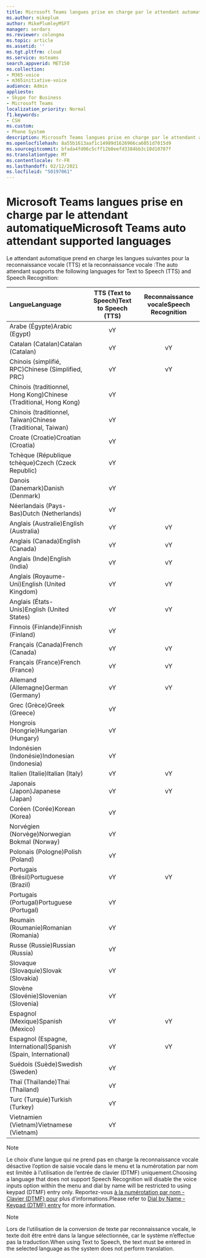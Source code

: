```yaml
---
title: Microsoft Teams langues prise en charge par le attendant automatique
ms.author: mikeplum
author: MikePlumleyMSFT
manager: serdars
ms.reviewer: colongma
ms.topic: article
ms.assetid: ''
ms.tgt.pltfrm: cloud
ms.service: msteams
search.appverid: MET150
ms.collection:
- M365-voice
- m365initiative-voice
audience: Admin
appliesto:
- Skype for Business
- Microsoft Teams
localization_priority: Normal
f1.keywords:
- CSH
ms.custom:
- Phone System
description: Microsoft Teams langues prise en charge par le attendant automatique
ms.openlocfilehash: 8a55b1613aaf1c14989d1626966ca6051d7015d9
ms.sourcegitcommit: bfada4fd06c5cff12b0eefd3384bb3c10d10787f
ms.translationtype: MT
ms.contentlocale: fr-FR
ms.lasthandoff: 02/12/2021
ms.locfileid: "50197061"
---
```

# <a name="microsoft-teams-auto-attendant-supported-languages"></a><span data-ttu-id="6c56a-103">Microsoft Teams langues prise en charge par le attendant automatique</span><span class="sxs-lookup"><span data-stu-id="6c56a-103">Microsoft Teams auto attendant supported languages</span></span>

<span data-ttu-id="6c56a-104">Le attendant automatique prend en charge les langues suivantes pour la reconnaissance vocale (TTS) et la reconnaissance vocale :</span><span class="sxs-lookup"><span data-stu-id="6c56a-104">The auto attendant supports the following languages for Text to Speech (TTS) and Speech Recognition:</span></span>

|<span data-ttu-id="6c56a-105">Langue</span><span class="sxs-lookup"><span data-stu-id="6c56a-105">Language</span></span>                                |<span data-ttu-id="6c56a-106">TTS (Text to Speech)</span><span class="sxs-lookup"><span data-stu-id="6c56a-106">Text to Speech (TTS)</span></span>     |<span data-ttu-id="6c56a-107">Reconnaissance vocale</span><span class="sxs-lookup"><span data-stu-id="6c56a-107">Speech Recognition</span></span>                     |
|:---------------------------------------|:-----------------------:|:-------------------------------------:|
|<span data-ttu-id="6c56a-108">Arabe (Égypte)</span><span class="sxs-lookup"><span data-stu-id="6c56a-108">Arabic (Egypt)</span></span>                          |<span data-ttu-id="6c56a-109">v</span><span class="sxs-lookup"><span data-stu-id="6c56a-109">Y</span></span>                        |                                       |
|<span data-ttu-id="6c56a-110">Catalan (Catalan)</span><span class="sxs-lookup"><span data-stu-id="6c56a-110">Catalan (Catalan)</span></span>                       |<span data-ttu-id="6c56a-111">v</span><span class="sxs-lookup"><span data-stu-id="6c56a-111">Y</span></span>                        |<span data-ttu-id="6c56a-112">v</span><span class="sxs-lookup"><span data-stu-id="6c56a-112">Y</span></span>                                      |
|<span data-ttu-id="6c56a-113">Chinois (simplifié, RPC)</span><span class="sxs-lookup"><span data-stu-id="6c56a-113">Chinese (Simplified, PRC)</span></span>               |<span data-ttu-id="6c56a-114">v</span><span class="sxs-lookup"><span data-stu-id="6c56a-114">Y</span></span>                        |<span data-ttu-id="6c56a-115">v</span><span class="sxs-lookup"><span data-stu-id="6c56a-115">Y</span></span>                                      |
|<span data-ttu-id="6c56a-116">Chinois (traditionnel, Hong Kong)</span><span class="sxs-lookup"><span data-stu-id="6c56a-116">Chinese (Traditional, Hong Kong)</span></span>        |<span data-ttu-id="6c56a-117">v</span><span class="sxs-lookup"><span data-stu-id="6c56a-117">Y</span></span>                        |                                       |
|<span data-ttu-id="6c56a-118">Chinois (traditionnel, Taïwan)</span><span class="sxs-lookup"><span data-stu-id="6c56a-118">Chinese (Traditional, Taiwan)</span></span>           |<span data-ttu-id="6c56a-119">v</span><span class="sxs-lookup"><span data-stu-id="6c56a-119">Y</span></span>                        |                                       |    
|<span data-ttu-id="6c56a-120">Croate (Croatie)</span><span class="sxs-lookup"><span data-stu-id="6c56a-120">Croatian (Croatia)</span></span>                      |<span data-ttu-id="6c56a-121">v</span><span class="sxs-lookup"><span data-stu-id="6c56a-121">Y</span></span>                        |                                       |    
|<span data-ttu-id="6c56a-122">Tchèque (République tchèque)</span><span class="sxs-lookup"><span data-stu-id="6c56a-122">Czech (Czeck Republic)</span></span>                  |<span data-ttu-id="6c56a-123">v</span><span class="sxs-lookup"><span data-stu-id="6c56a-123">Y</span></span>                        |                                       |    
|<span data-ttu-id="6c56a-124">Danois (Danemark)</span><span class="sxs-lookup"><span data-stu-id="6c56a-124">Danish (Denmark)</span></span>                        |<span data-ttu-id="6c56a-125">v</span><span class="sxs-lookup"><span data-stu-id="6c56a-125">Y</span></span>                        |                                       |    
|<span data-ttu-id="6c56a-126">Néerlandais (Pays-Bas)</span><span class="sxs-lookup"><span data-stu-id="6c56a-126">Dutch (Netherlands)</span></span>                     |<span data-ttu-id="6c56a-127">v</span><span class="sxs-lookup"><span data-stu-id="6c56a-127">Y</span></span>                        |                                       |    
|<span data-ttu-id="6c56a-128">Anglais (Australie)</span><span class="sxs-lookup"><span data-stu-id="6c56a-128">English (Australia)</span></span>                     |<span data-ttu-id="6c56a-129">v</span><span class="sxs-lookup"><span data-stu-id="6c56a-129">Y</span></span>                        |<span data-ttu-id="6c56a-130">v</span><span class="sxs-lookup"><span data-stu-id="6c56a-130">Y</span></span>                                      |
|<span data-ttu-id="6c56a-131">Anglais (Canada)</span><span class="sxs-lookup"><span data-stu-id="6c56a-131">English (Canada)</span></span>                        |<span data-ttu-id="6c56a-132">v</span><span class="sxs-lookup"><span data-stu-id="6c56a-132">Y</span></span>                        |<span data-ttu-id="6c56a-133">v</span><span class="sxs-lookup"><span data-stu-id="6c56a-133">Y</span></span>                                      |
|<span data-ttu-id="6c56a-134">Anglais (Inde)</span><span class="sxs-lookup"><span data-stu-id="6c56a-134">English (India)</span></span>                         |<span data-ttu-id="6c56a-135">v</span><span class="sxs-lookup"><span data-stu-id="6c56a-135">Y</span></span>                        |<span data-ttu-id="6c56a-136">v</span><span class="sxs-lookup"><span data-stu-id="6c56a-136">Y</span></span>                                      |
|<span data-ttu-id="6c56a-137">Anglais (Royaume-Uni)</span><span class="sxs-lookup"><span data-stu-id="6c56a-137">English (United Kingdom)</span></span>                |<span data-ttu-id="6c56a-138">v</span><span class="sxs-lookup"><span data-stu-id="6c56a-138">Y</span></span>                        |<span data-ttu-id="6c56a-139">v</span><span class="sxs-lookup"><span data-stu-id="6c56a-139">Y</span></span>                                      |
|<span data-ttu-id="6c56a-140">Anglais (États-Unis)</span><span class="sxs-lookup"><span data-stu-id="6c56a-140">English (United States)</span></span>                 |<span data-ttu-id="6c56a-141">v</span><span class="sxs-lookup"><span data-stu-id="6c56a-141">Y</span></span>                        |<span data-ttu-id="6c56a-142">v</span><span class="sxs-lookup"><span data-stu-id="6c56a-142">Y</span></span>                                      |
|<span data-ttu-id="6c56a-143">Finnois (Finlande)</span><span class="sxs-lookup"><span data-stu-id="6c56a-143">Finnish (Finland)</span></span>                       |<span data-ttu-id="6c56a-144">v</span><span class="sxs-lookup"><span data-stu-id="6c56a-144">Y</span></span>                        |                                       |    
|<span data-ttu-id="6c56a-145">Français (Canada)</span><span class="sxs-lookup"><span data-stu-id="6c56a-145">French (Canada)</span></span>                         |<span data-ttu-id="6c56a-146">v</span><span class="sxs-lookup"><span data-stu-id="6c56a-146">Y</span></span>                        |<span data-ttu-id="6c56a-147">v</span><span class="sxs-lookup"><span data-stu-id="6c56a-147">Y</span></span>                                      |
|<span data-ttu-id="6c56a-148">Français (France)</span><span class="sxs-lookup"><span data-stu-id="6c56a-148">French (France)</span></span>                         |<span data-ttu-id="6c56a-149">v</span><span class="sxs-lookup"><span data-stu-id="6c56a-149">Y</span></span>                        |<span data-ttu-id="6c56a-150">v</span><span class="sxs-lookup"><span data-stu-id="6c56a-150">Y</span></span>                                      |
|<span data-ttu-id="6c56a-151">Allemand (Allemagne)</span><span class="sxs-lookup"><span data-stu-id="6c56a-151">German (Germany)</span></span>                        |<span data-ttu-id="6c56a-152">v</span><span class="sxs-lookup"><span data-stu-id="6c56a-152">Y</span></span>                        |<span data-ttu-id="6c56a-153">v</span><span class="sxs-lookup"><span data-stu-id="6c56a-153">Y</span></span>                                      |
|<span data-ttu-id="6c56a-154">Grec (Grèce)</span><span class="sxs-lookup"><span data-stu-id="6c56a-154">Greek (Greece)</span></span>                          |<span data-ttu-id="6c56a-155">v</span><span class="sxs-lookup"><span data-stu-id="6c56a-155">Y</span></span>                        |                                       |
|<span data-ttu-id="6c56a-156">Hongrois (Hongrie)</span><span class="sxs-lookup"><span data-stu-id="6c56a-156">Hungarian (Hungary)</span></span>                     |<span data-ttu-id="6c56a-157">v</span><span class="sxs-lookup"><span data-stu-id="6c56a-157">Y</span></span>                        |                                       |
|<span data-ttu-id="6c56a-158">Indonésien (Indonésie)</span><span class="sxs-lookup"><span data-stu-id="6c56a-158">Indonesian (Indonesia)</span></span>                  |<span data-ttu-id="6c56a-159">v</span><span class="sxs-lookup"><span data-stu-id="6c56a-159">Y</span></span>                        |                                       |
|<span data-ttu-id="6c56a-160">Italien (Italie)</span><span class="sxs-lookup"><span data-stu-id="6c56a-160">Italian (Italy)</span></span>                         |<span data-ttu-id="6c56a-161">v</span><span class="sxs-lookup"><span data-stu-id="6c56a-161">Y</span></span>                        |<span data-ttu-id="6c56a-162">v</span><span class="sxs-lookup"><span data-stu-id="6c56a-162">Y</span></span>                                      |
|<span data-ttu-id="6c56a-163">Japonais (Japon)</span><span class="sxs-lookup"><span data-stu-id="6c56a-163">Japanese (Japan)</span></span>                        |<span data-ttu-id="6c56a-164">v</span><span class="sxs-lookup"><span data-stu-id="6c56a-164">Y</span></span>                        |<span data-ttu-id="6c56a-165">v</span><span class="sxs-lookup"><span data-stu-id="6c56a-165">Y</span></span>                                      |
|<span data-ttu-id="6c56a-166">Coréen (Corée)</span><span class="sxs-lookup"><span data-stu-id="6c56a-166">Korean (Korea)</span></span>                          |<span data-ttu-id="6c56a-167">v</span><span class="sxs-lookup"><span data-stu-id="6c56a-167">Y</span></span>                        |                                       |    
|<span data-ttu-id="6c56a-168">Norvégien (Norvège)</span><span class="sxs-lookup"><span data-stu-id="6c56a-168">Norwegian Bokmal (Norway)</span></span>               |<span data-ttu-id="6c56a-169">v</span><span class="sxs-lookup"><span data-stu-id="6c56a-169">Y</span></span>                        |                                       |    
|<span data-ttu-id="6c56a-170">Polonais (Pologne)</span><span class="sxs-lookup"><span data-stu-id="6c56a-170">Polish (Poland)</span></span>                         |<span data-ttu-id="6c56a-171">v</span><span class="sxs-lookup"><span data-stu-id="6c56a-171">Y</span></span>                        |                                       |    
|<span data-ttu-id="6c56a-172">Portugais (Brésil)</span><span class="sxs-lookup"><span data-stu-id="6c56a-172">Portuguese (Brazil)</span></span>                     |<span data-ttu-id="6c56a-173">v</span><span class="sxs-lookup"><span data-stu-id="6c56a-173">Y</span></span>                        |<span data-ttu-id="6c56a-174">v</span><span class="sxs-lookup"><span data-stu-id="6c56a-174">Y</span></span>                                      |
|<span data-ttu-id="6c56a-175">Portugais (Portugal)</span><span class="sxs-lookup"><span data-stu-id="6c56a-175">Portuguese (Portugal)</span></span>                   |<span data-ttu-id="6c56a-176">v</span><span class="sxs-lookup"><span data-stu-id="6c56a-176">Y</span></span>                        |                                       |    
|<span data-ttu-id="6c56a-177">Roumain (Roumanie)</span><span class="sxs-lookup"><span data-stu-id="6c56a-177">Romanian (Romania)</span></span>                      |<span data-ttu-id="6c56a-178">v</span><span class="sxs-lookup"><span data-stu-id="6c56a-178">Y</span></span>                        |                                       |    
|<span data-ttu-id="6c56a-179">Russe (Russie)</span><span class="sxs-lookup"><span data-stu-id="6c56a-179">Russian (Russia)</span></span>                        |<span data-ttu-id="6c56a-180">v</span><span class="sxs-lookup"><span data-stu-id="6c56a-180">Y</span></span>                        |                                       |    
|<span data-ttu-id="6c56a-181">Slovaque (Slovaquie)</span><span class="sxs-lookup"><span data-stu-id="6c56a-181">Slovak (Slovakia)</span></span>                       |<span data-ttu-id="6c56a-182">v</span><span class="sxs-lookup"><span data-stu-id="6c56a-182">Y</span></span>                        |                                       |    
|<span data-ttu-id="6c56a-183">Slovène (Slovénie)</span><span class="sxs-lookup"><span data-stu-id="6c56a-183">Slovenian (Slovenia)</span></span>                    |<span data-ttu-id="6c56a-184">v</span><span class="sxs-lookup"><span data-stu-id="6c56a-184">Y</span></span>                        |                                       |    
|<span data-ttu-id="6c56a-185">Espagnol (Mexique)</span><span class="sxs-lookup"><span data-stu-id="6c56a-185">Spanish (Mexico)</span></span>                        |<span data-ttu-id="6c56a-186">v</span><span class="sxs-lookup"><span data-stu-id="6c56a-186">Y</span></span>                        |<span data-ttu-id="6c56a-187">v</span><span class="sxs-lookup"><span data-stu-id="6c56a-187">Y</span></span>                                      |
|<span data-ttu-id="6c56a-188">Espagnol (Espagne, International)</span><span class="sxs-lookup"><span data-stu-id="6c56a-188">Spanish (Spain, International)</span></span>          |<span data-ttu-id="6c56a-189">v</span><span class="sxs-lookup"><span data-stu-id="6c56a-189">Y</span></span>                        |<span data-ttu-id="6c56a-190">v</span><span class="sxs-lookup"><span data-stu-id="6c56a-190">Y</span></span>                                      |
|<span data-ttu-id="6c56a-191">Suédois (Suède)</span><span class="sxs-lookup"><span data-stu-id="6c56a-191">Swedish (Sweden)</span></span>                        |<span data-ttu-id="6c56a-192">v</span><span class="sxs-lookup"><span data-stu-id="6c56a-192">Y</span></span>                        |                                       |    
|<span data-ttu-id="6c56a-193">Thaï (Thaïlande)</span><span class="sxs-lookup"><span data-stu-id="6c56a-193">Thai (Thailand)</span></span>                         |<span data-ttu-id="6c56a-194">v</span><span class="sxs-lookup"><span data-stu-id="6c56a-194">Y</span></span>                        |                                       |    
|<span data-ttu-id="6c56a-195">Turc (Turquie)</span><span class="sxs-lookup"><span data-stu-id="6c56a-195">Turkish (Turkey)</span></span>                        |<span data-ttu-id="6c56a-196">v</span><span class="sxs-lookup"><span data-stu-id="6c56a-196">Y</span></span>                        |                                       |    
|<span data-ttu-id="6c56a-197">Vietnamien (Vietnam)</span><span class="sxs-lookup"><span data-stu-id="6c56a-197">Vietnamese (Vietnam)</span></span>                    |<span data-ttu-id="6c56a-198">v</span><span class="sxs-lookup"><span data-stu-id="6c56a-198">Y</span></span>                        |                                       |    

> [!NOTE]
> <span data-ttu-id="6c56a-199">Le choix d’une langue qui ne prend pas en charge la reconnaissance vocale désactive l’option de saisie vocale dans le menu et la numérotation par nom est limitée à l’utilisation de l’entrée de clavier (DTMF) uniquement.</span><span class="sxs-lookup"><span data-stu-id="6c56a-199">Choosing a language that does not support Speech Recognition will disable the voice inputs option within the menu and dial by name will be restricted to using keypad (DTMF) entry only.</span></span> <span data-ttu-id="6c56a-200">Reportez-vous [à la numérotation par nom - Clavier (DTMF) pour](dial-voice-reference.md#dial-by-name---keypad-dtmf-entry) plus d’informations.</span><span class="sxs-lookup"><span data-stu-id="6c56a-200">Please refer to [Dial by Name - Keypad (DTMF) entry](dial-voice-reference.md#dial-by-name---keypad-dtmf-entry) for more information.</span></span>

> [!NOTE]
> <span data-ttu-id="6c56a-201">Lors de l’utilisation de la conversion de texte par reconnaissance vocale, le texte doit être entré dans la langue sélectionnée, car le système n’effectue pas la traduction.</span><span class="sxs-lookup"><span data-stu-id="6c56a-201">When using Text to Speech, the text must be entered in the selected language as the system does not perform translation.</span></span>
